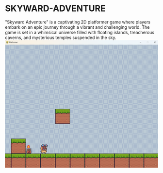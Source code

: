 # SKYWARD-ADVENTURE
"Skyward Adventure" is a captivating 2D platformer game where players embark on an epic journey through a vibrant and challenging world. The game is set in a whimsical universe filled with floating islands, treacherous caverns, and mysterious temples suspended in the sky.
![Alt text](platformer.png)
